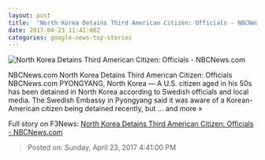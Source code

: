 ```yaml
---
layout: post
title:  "North Korea Detains Third American Citizen: Officials - NBCNews.com"
date: 2017-04-23 11:41:00Z
categories: google-news-top-stories
---
```


![North Korea Detains Third American Citizen: Officials - NBCNews.com](https://media3.s-nbcnews.com/j/newscms/2017_15/1966171/170415-world-northkorea-soldiers-parade-0704_9cb003b266a34bb5012e02e681457dea.nbcnews-fp-1200-800.jpg)

NBCNews.com North Korea Detains Third American Citizen: Officials NBCNews.com PYONGYANG, North Korea — A U.S. citizen aged in his 50s has been detained in North Korea according to Swedish officials and local media. The Swedish Embassy in Pyongyang said it was aware of a Korean-American citizen being detained recently, but ... and more »


Full story on F3News: [North Korea Detains Third American Citizen: Officials - NBCNews.com](http://www.f3nws.com/n/uCHDGH)

> Posted on: Sunday, April 23, 2017 4:41:00 PM
